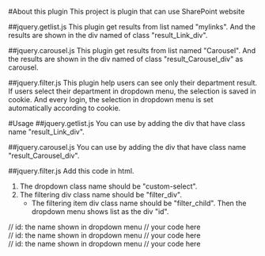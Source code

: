 #About this plugin
This project is plugin that can use SharePoint website

##jquery.getlist.js
This plugin get results from list named "mylinks".
And the results are shown in the div named of class "result_Link_div".

##jquery.carousel.js
This plugin get results from list named "Carousel".
And the results are shown in the div named of class "result_Carousel_div" as carousel.

##jquery.filter.js
This plugin help users can see only their department result.
If users select their department in dropdown menu, the selection is saved in cookie.
And every login, the selection in dropdown menu is set automatically according to cookie.

#Usage
##jquery.getlist.js
You can use by adding the div that have class name "result_Link_div".
<!-- show Link -->
<div class="result_Link_div"></div>
<script type="text/javascript" src="../SiteAssets/jquery.getlist.js"></script>

##jquery.carousel.js
You can use by adding the div that have class name "result_Carousel_div".

<div class="result_Carousel_div"></div>
<script type="text/javascript" src="../SiteAssets/jquery.carousel.js"></script>

##jquery.filter.js
Add this code in html.
1. The dropdown class name should be "custom-select".
2. The filtering div class name should be "filter_div".
    - The filtering item div class name should be "filter_child".
Then the dropdown menu shows list as the div "id".

<div class="custom-select"></div>

<script type="text/javascript" src="../SiteAssets/jquery.filter.js"></script>

<div class="filter_div">
    <div class="filter_child" id="Department A"> // id: the name shown in dropdown menu
        // your code here
    </div>
    <div class="filter_child" id="Department B">// id: the name shown in dropdown menu
        // your code here
    </div>
    <div class="filter_child" id="Department C">// id: the name shown in dropdown menu
        // your code here
    </div>
</div>
